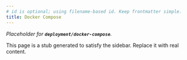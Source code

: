 ```yaml
---
# id is optional; using filename-based id. Keep frontmatter simple.
title: Docker Compose
---
```


_Placeholder for **`deployment/docker-compose`**._

This page is a stub generated to satisfy the sidebar.
Replace it with real content.
